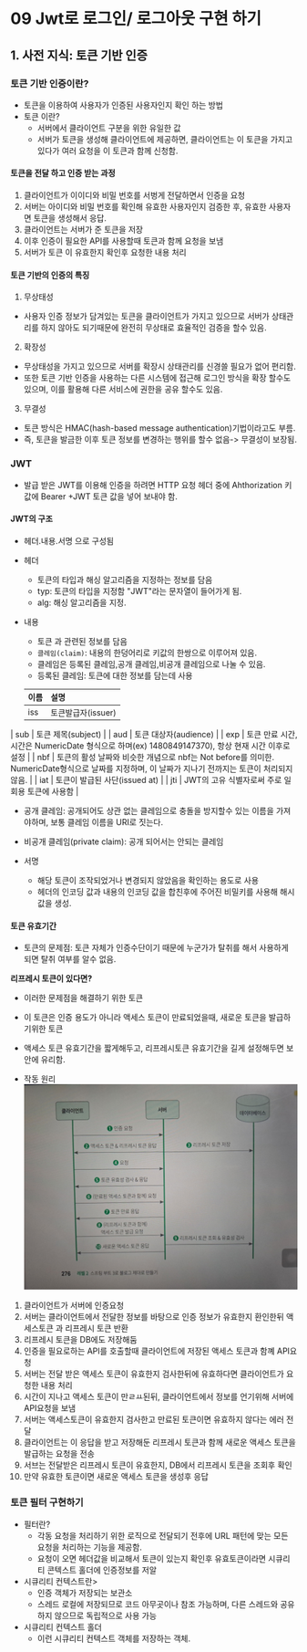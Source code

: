 # 09 Jwt로 로그인/ 로그아웃 구현 하기
## 1. 사전 지식: 토큰 기반 인증
### 토큰 기반 인증이란?
- 토큰을 이용하여 사용자가 인증된 사용자인지 확인 하는 방법
- 토큰 이란?
  - 서버에서 클라이언트 구분을 위한 유일한 값
  - 서버가 토큰을 생성해 클라이언트에 제공하면, 클라이언트는 이 토큰을 가지고 있다가 여러 요청을 이 토큰과 함께 신청함.
#### 토큰을 전달 하고 인증 받는 과정
1. 클라이언트가 이이디와 비밀 번호를 서벙게 전달하면서 인증을 요청
2. 서버는 아이디와 비밀 번호를 확인해 유효한 사용자인지 검증한 후, 유효한 사용자면 토큰을 생성해서 응답.
3. 클라이언트는 서버가 준 토큰을 저장
4. 이후 인증이 필요한 API를 사용할때 토큰과 함께 요청을 보냄
5. 서버가 토큰 이 유효한지 확인후 요청한 내용 처리

#### 토큰 기반의 인증의 특징
1. 무상태성
- 사용자 인증 정보가 담겨있는 토큰을 클라이언트가 가지고 있으므로 서버가 상태관리를 하지 않아도 되기때문에 완전히 무상태로 효율적인 검증을 할수 있음.
2. 확장성
- 무상태성을 가지고 있으므로 서버를 확장시 상태관리를 신경쓸 필요가 없어 편리함.
- 또한 토큰 기반 인증을 사용하는 다른 시스템에 접근해 로그인 방식을 확장 할수도 있으며, 이를 활용해 다른 서비스에 권한을 공유 할수도 있음.
3. 무결성
- 토큰 방식은 HMAC(hash-based message authentication)기법이라고도 부름.
- 즉, 토큰을 발금한 이후 토큰 정보를 변경하는 행위를 할수 없음-> 무결성이 보장됨.

### JWT
- 발급 받은 JWT를 이용해 인증을 하려면 HTTP 요청 헤더 중에 Ahthorization 키값에 Bearer +JWT 토큰 값을 넣어 보내야 함.
#### JWT의 구조
- 헤더.내용.서명 으로 구성됨
- 헤더
  - 토큰의 타입과 해싱 알고리즘을 지정하는 정보를 담음
  - typ: 토큰의 타입을 지정함 "JWT"라는 문자열이 들어가게 됨.
  - alg: 해싱 알고리즘을 지정.
- 내용
  - 토큰 과 관련된 정보를 담음
  - `클레임(claim)`: 내용의 한덩어리로 키값의 한쌍으로 이루어져 있음.
  - 클레임은 등록된 클레임,공개 클레임,비공개 클레임으로 나눌 수 있음.
  - 등록된 클레임: 토큰에 대한 정보를 담는데 사용

  | 이름  | 설명                                                                                              |
  |-----|-------------------------------------------------------------------------------------------------|
  | iss | 토큰발급자(issuer)                                                                                   |
| sub | 토큰 제목(subject)                                                                                  |
| aud | 토큰 대상자(audience)                                                                                |
| exp | 토큰 만료 시간, 시간은 NumericDate 형식으로 하며(ex) 1480849147370), 항상 현재 시간 이후로 설정                           |
| nbf | 토큰의 활성 날짜와 비슷한 개념으로 nbf는 Not before를 의미한. NumericDate형식으로 날짜를 지정하며, 이 날짜가 지나기 전까지는 토큰이 처리되지 않음. |
| iat | 토큰이 발급된 사단(issued at)                                                                           |
| jti | JWT의 고유 식별자로써 주로 일회용 토큰에 사용함                                                                    |
  - 공개 클레임: 공개되어도 상관 없는 클레임으로 충돌을 방지할수 있는 이름을 가져야하며, 보통 클레임 이름을 URI로 짓는다.
  - 비공개 클레임(private claim): 공개 되어서는 안되는 클레임

- 서명
  - 해당 토큰이 조작되었거나 변경되지 않았음을 확인하는 용도로 사용
  - 헤더의 인코딩 값과 내용의 인코딩 값을 합친후에 주어진 비밀키를 사용해 해시 값을 생성.
#### 토큰 유효기간
- 토큰의 문제점: 토큰 자체가 인증수단이기 때문에 누군가가 탈취를 해서 사용하게 되면 탈취 여부를 알수 없음.

**리프레시 토큰이 있다면?**
- 이러한 문제점을 해결하기 위한 토큰
- 이 토큰은 인증 용도가 아니라 액세스 토큰이 만료되었을때, 새로운 토큰을 발급하기위한 토큰
- 액세스 토큰 유효기간을 짧게해두고, 리프레시토큰 유효기간을 길게 설정해두면 보안에 유리함.

- 작동 원리
![img.png](img.png)
1. 클라이언트가 서버에 인증요청
2. 서버는 클라이언트에서 전달한 정보를 바탕으로 인증 정보가 유효한지 환인한뒤 액세스토큰 과 리프레시 토큰 반환
3. 리프레시 토큰을 DB에도 저장해둠
4. 인증을 필요로하는 API를 호출할때 클라이언트에 저장된 액세스 토큰과 함꼐 API요청
5. 서버는 전달 받은 액세스 토큰이 유효한지 검사한뒤에 유효하다면 클라이언트가 요청한 내용 처리
6. 시간이 지나고 액세스 토큰이 만ㄹㅛ된뒤, 클라이언트에서 정보를 언기위해 서버에 API요청을 보냄
7. 서버는 액세스토큰이 유효한지 검사한고 만료된 토큰이면 유효하지 않다는 에러 전달
8. 클라이언트는 이 응답을 받고 저장해둔 리프레시 토큰과 함께 새로운 액세스 토큰을 발급하는 요청을 전송
9. 서브는 전달받은 리프레시 토큰이 유효한지, DB에서 리프레시 토큰을 조회후 확인
10. 만약 유효한 토큰이면 새로운 액세스 토큰을 생성후 응답

### 토큰 필터 구현하기
- 필터란?
  - 각동 요청을 처리하기 위한 로직으로 전달되기 전후에 URL 패턴에 맞는 모든 요청을 처리하는 기능을 제공함.
  - 요청이 오면 헤더값을 비교해서 토큰이 있는지 확인후 유효토큰이라면 시큐리티 콘텍스트 홀더에 인증정보를 저알
- 시큐리티 컨텍스트란>
  - 인증 객체가 저장되는 보관소
  - 스레드 로컬에 저장되므로 코드 아무곳이나 참조 가능하며, 다른 스레드와 공유하지 않으므로 독립적으로 사용 가능
- 시큐리티 컨텍스트 홀더
  - 이런 시큐리티 컨텍스트 객체를 저장하는 객체.